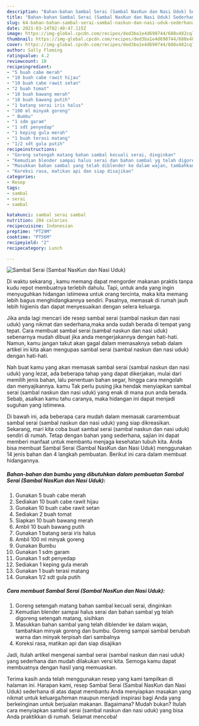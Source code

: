 ```yaml
---
description: "Bahan-bahan Sambal Serai (Sambal NasKun dan Nasi Uduk) Sederhana dan Mudah Dibuat"
title: "Bahan-bahan Sambal Serai (Sambal NasKun dan Nasi Uduk) Sederhana dan Mudah Dibuat"
slug: 64-bahan-bahan-sambal-serai-sambal-naskun-dan-nasi-uduk-sederhana-dan-mudah-dibuat
date: 2021-03-14T02:40:47.115Z
image: https://img-global.cpcdn.com/recipes/ded3ba1e4d690744/680x482cq70/sambal-serai-sambal-naskun-dan-nasi-uduk-foto-resep-utama.jpg
thumbnail: https://img-global.cpcdn.com/recipes/ded3ba1e4d690744/680x482cq70/sambal-serai-sambal-naskun-dan-nasi-uduk-foto-resep-utama.jpg
cover: https://img-global.cpcdn.com/recipes/ded3ba1e4d690744/680x482cq70/sambal-serai-sambal-naskun-dan-nasi-uduk-foto-resep-utama.jpg
author: Sally Fleming
ratingvalue: 4.2
reviewcount: 10
recipeingredient:
- "5 buah cabe merah"
- "10 buah cabe rawit hijau"
- "10 buah cabe rawit setan"
- "2 buah tomat"
- "10 buah bawang merah"
- "10 buah bawang putih"
- "1 batang serai iris halus"
- "100 ml minyak goreng"
- " Bumbu"
- "1 sdm garam"
- "1 sdt penyedap"
- "1 keping gula merah"
- "1 buah terasi matang"
- "1/2 sdt gula putih"
recipeinstructions:
- "Goreng setengah matang bahan sambal kecuali serai, dinginkan"
- "Kemudian blender sampai halus serai dan bahan sambal yg telah digoreng setengah matang, sisihkan"
- "Masukkan bahan sambal yang telah diblender ke dalam wajan, tambahkan minyak goreng dan bumbu. Goreng sampai sambal berubah warna dan minyak terpisah dari sambalnya"
- "Koreksi rasa, matikan api dan siap disajikan"
categories:
- Resep
tags:
- sambal
- serai
- sambal

katakunci: sambal serai sambal 
nutrition: 204 calories
recipecuisine: Indonesian
preptime: "PT29M"
cooktime: "PT56M"
recipeyield: "2"
recipecategory: Lunch

---
```



![Sambal Serai (Sambal NasKun dan Nasi Uduk)](https://img-global.cpcdn.com/recipes/ded3ba1e4d690744/680x482cq70/sambal-serai-sambal-naskun-dan-nasi-uduk-foto-resep-utama.jpg)

Di waktu  sekarang , kamu memang dapat mengorder makanan praktis tanpa kudu repot membuatnya terlebih dahulu. Tapi, untuk anda yang ingin menyuguhkan hidangan istimewa untuk orang tercinta, maka kita memang lebih bagus menghidangkannya sendiri. Pasalnya, memasak di rumah jauh lebih higienis dan dapat menyesuaikan dengan selera keluarga.

Jika anda lagi mencari ide resep sambal serai (sambal naskun dan nasi uduk) yang nikmat dan sederhana,maka anda sudah berada di tempat yang tepat. Cara membuat sambal serai (sambal naskun dan nasi uduk)  sebenarnya mudah dibuat jika anda mengerjakannya dengan hati-hati. Namun, kamu jangan takut akan gagal dalam memasaknya 
sebab dalam artikel ini kita akan mengupas sambal serai (sambal naskun dan nasi uduk) dengan hati-hati.  



Nah buat kamu yang akan memasak sambal serai (sambal naskun dan nasi uduk) yang lezat, ada beberapa tahap yang dapat dikerjakan, mulai dari memilih jenis bahan, lalu penentuan bahan segar, hingga cara mengolah dan menyajikannya. kamu Tak perlu pusing jika hendak menyiapkan sambal serai (sambal naskun dan nasi uduk) yang enak di mana pun anda berada. Sebab, asalkan kamu  tahu caranya, maka hidangan ini dapat menjadi suguhan yang istimewa.

Di bawah ini, ada beberapa cara mudah dalam memasak caramembuat sambal serai (sambal naskun dan nasi uduk) yang siap dikreasikan. Sekarang, mari kita coba buat sambal serai (sambal naskun dan nasi uduk) sendiri di rumah. Tetap dengan bahan yang sederhana, sajian ini dapat memberi manfaat untuk membantu menjaga kesehatan tubuh kita. Anda bisa membuat Sambal Serai (Sambal NasKun dan Nasi Uduk) menggunakan 14 jenis bahan dan 4 langkah pembuatan. Berikut ini cara dalam membuat hidangannya.

<!--inarticleads1-->

##### Bahan-bahan dan bumbu yang dibutuhkan dalam pembuatan Sambal Serai (Sambal NasKun dan Nasi Uduk):

1. Gunakan 5 buah cabe merah
1. Sediakan 10 buah cabe rawit hijau
1. Gunakan 10 buah cabe rawit setan
1. Sediakan 2 buah tomat
1. Siapkan 10 buah bawang merah
1. Ambil 10 buah bawang putih
1. Gunakan 1 batang serai iris halus
1. Ambil 100 ml minyak goreng
1. Gunakan  Bumbu
1. Gunakan 1 sdm garam
1. Gunakan 1 sdt penyedap
1. Sediakan 1 keping gula merah
1. Gunakan 1 buah terasi matang
1. Gunakan 1/2 sdt gula putih




<!--inarticleads2-->

##### Cara membuat Sambal Serai (Sambal NasKun dan Nasi Uduk):

1. Goreng setengah matang bahan sambal kecuali serai, dinginkan
1. Kemudian blender sampai halus serai dan bahan sambal yg telah digoreng setengah matang, sisihkan
1. Masukkan bahan sambal yang telah diblender ke dalam wajan, tambahkan minyak goreng dan bumbu. Goreng sampai sambal berubah warna dan minyak terpisah dari sambalnya
1. Koreksi rasa, matikan api dan siap disajikan




Jadi, itulah artikel mengenai  sambal serai (sambal naskun dan nasi uduk)  yang sederhana dan mudah dilakukan versi kita. Semoga kamu dapat membuatnya dengan hasil yang memuaskan. 

Terima kasih anda telah menggunakan resep yang kami tampilkan di halaman ini. Harapan kami, resep  Sambal Serai (Sambal NasKun dan Nasi Uduk) sederhana di atas dapat membantu Anda menyiapkan masakan yang nikmat untuk keluarga/teman maupun menjadi inspirasi bagi Anda yang berkeinginan untuk berjualan makanan. Bagaimana? Mudah bukan? Itulah cara menyiapkan sambal serai (sambal naskun dan nasi uduk) yang bisa Anda praktikkan di rumah. Selamat mencoba!

